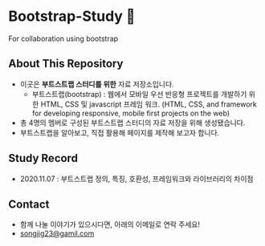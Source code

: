 # Bootstrap-Study 	&#128035;
For collaboration using bootstrap

## About This Repository
- 이곳은 **부트스트랩 스터디를 위한** 자료 저장소입니다.
    - 부트스트랩(bootstrap) : 웹에서 모바일 우선 반응형 프로젝트를 개발하기 위한 HTML, CSS 및 javascript 프레임 워크. (HTML, CSS, and framework for developing responsive, mobile first projects on the web)
- 총 4명의 멤버로 구성된 부트스트랩 스터디의 자료 저장을 위해 생성됐습니다.
- 부트스트랩을 알아보고, 직접 활용해 페이지를 제작해 보고자 합니다.

## Study Record
- 2020.11.07 : 부트스트랩 정의, 특징, 호환성, 프레임워크와 라이브러리의 차이점

## Contact
- 함께 나눌 이야기가 있으시다면, 아래의 이메일로 연락 주세요!
- songjig23@gamil.com